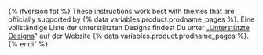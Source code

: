 {% ifversion fpt %}
These instructions work best with themes that are officially supported by
{% data variables.product.prodname_pages %}. Eine vollständige Liste der unterstützten Designs findest Du unter „[Unterstützte Designs](https://pages.github.com/themes/)" auf der Website {% data variables.product.prodname_pages %}.
{% endif %}
